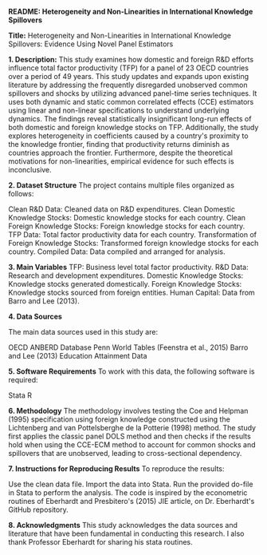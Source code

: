 **README: Heterogeneity and Non-Linearities in International Knowledge Spillovers**

**Title:** Heterogeneity and Non-Linearities in International Knowledge Spillovers: Evidence Using Novel Panel Estimators

**1. Description:**
This study examines how domestic and foreign R&D efforts influence total factor productivity (TFP) for a panel of 23 OECD countries over a period of 49 years. This study updates and expands upon existing literature by addressing the frequently disregarded unobserved common spillovers and shocks by utilizing advanced panel-time series techniques. It uses both dynamic and static common correlated effects (CCE) estimators using linear and non-linear specifications to understand underlying dynamics. The findings reveal statistically insignificant long-run effects of both domestic and foreign knowledge stocks on TFP. Additionally, the study explores heterogeneity in coefficients caused by a country's proximity to the knowledge frontier, finding that productivity returns diminish as countries approach the frontier. Furthermore, despite the theoretical motivations for non-linearities, empirical evidence for such effects is inconclusive.

**2. Dataset Structure**
The project contains multiple files organized as follows:

Clean R&D Data: Cleaned data on R&D expenditures.
Clean Domestic Knowledge Stocks: Domestic knowledge stocks for each country.
Clean Foreign Knowledge Stocks: Foreign knowledge stocks for each country.
TFP Data: Total factor productivity data for each country.
Transformation of Foreign Knowledge Stocks: Transformed foreign knowledge stocks for each country.
Compiled Data: Data compiled and arranged for analysis.

**3. Main Variables**
TFP: Business level total factor productivity.
R&D Data: Research and development expenditures.
Domestic Knowledge Stocks: Knowledge stocks generated domestically.
Foreign Knowledge Stocks: Knowledge stocks sourced from foreign entities.
Human Capital: Data from Barro and Lee (2013).

**4. Data Sources**

The main data sources used in this study are:

OECD ANBERD Database
Penn World Tables (Feenstra et al., 2015)
Barro and Lee (2013) Education Attainment Data

**5. Software Requirements**
To work with this data, the following software is required:

Stata
R

**6. Methodology**
The methodology involves testing the Coe and Helpman (1995) specification using foreign knowledge constructed using the Lichtenberg and van Pottelsberghe de la Potterie (1998) method. The study first applies the classic panel DOLS method and then checks if the results hold when using the CCE-ECM method to account for common shocks and spillovers that are unobserved, leading to cross-sectional dependency.

**7. Instructions for Reproducing Results**
To reproduce the results:

Use the clean data file.
Import the data into Stata.
Run the provided do-file in Stata to perform the analysis.
The code is inspired by the econometric routines of Eberhardt and Presbitero's (2015) JIE article, on Dr. Eberhardt's GitHub repository.

**8. Acknowledgments**
This study acknowledges the data sources and literature that have been fundamental in conducting this research. I also thank Professor Eberhardt for sharing his stata routines.
